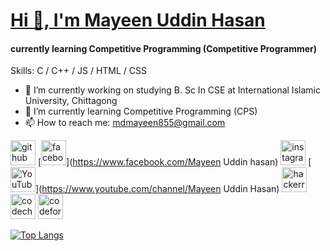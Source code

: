 <u><h1>Hi 👋, I'm Mayeen Uddin Hasan</h1></u>
####  currently learning Competitive Programming (Competitive Programmer)
 

 

Skills: C / C++ / JS / HTML / CSS

- 🔭 I’m currently working on studying B. Sc In CSE at International Islamic University, Chittagong 
- 🌱 I’m currently learning Competitive Programming (CPS) 
- 📫 How to reach me: mdmayeen855@gmail.com 


[<img src='https://cdn.jsdelivr.net/npm/simple-icons@3.0.1/icons/github.svg' alt='github' height='40'>](https://github.com/SM-MAYEEN)  [<img src='https://cdn.jsdelivr.net/npm/simple-icons@3.0.1/icons/facebook.svg' alt='facebook' height='40'>](https://www.facebook.com/Mayeen Uddin hasan)  [<img src='https://cdn.jsdelivr.net/npm/simple-icons@3.0.1/icons/instagram.svg' alt='instagram' height='40'>](https://www.instagram.com/mdmayeen97/)  [<img src='https://cdn.jsdelivr.net/npm/simple-icons@3.0.1/icons/youtube.svg' alt='YouTube' height='40'>](https://www.youtube.com/channel/Mayeen Uddin Hasan)  [<img src='https://cdn.jsdelivr.net/npm/simple-icons@3.0.1/icons/hackerrank.svg' alt='hackerrank' height='40'>](https://www.hackerrank.com/profile/mdmayeen855)  [<img src='https://cdn.jsdelivr.net/npm/simple-icons@3.0.1/icons/codechef.svg' alt='codechef' height='40'>](https://www.codechef.com/users/mayeen_47)  [<img src='https://cdn.jsdelivr.net/npm/simple-icons@3.0.1/icons/codeforces.svg' alt='codeforces' height='40'>](https://codeforces.com/profile/mayeenUddinHasan)  

[![Top Langs](https://github-readme-stats.vercel.app/api/top-langs/?username=SM-MAYEEN)](https://github.com/anuraghazra/github-readme-stats)

